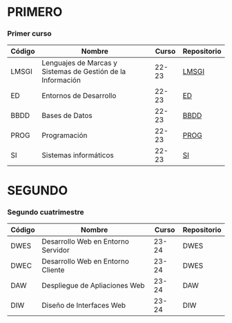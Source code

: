 # PRIMERO
### Primer curso

 Código | Nombre | Curso | Repositorio |
 -- | - | - | - |
 LMSGI | Lenguajes de Marcas y Sistemas de Gestión de la Información | 22-23 | [LMSGI](https://github.com/CarlosAtencia/LMSGI) 
 ED | Entornos de Desarrollo | 22-23 | [ED](https://github.com/CarlosAtencia/ED)
 BBDD | Bases de Datos | 22-23 | [BBDD](https://github.com/CarlosAtencia/BBDD)
 PROG | Programación | 22-23 | [PROG](https://github.com/CarlosAtencia/PROG) 
 SI | Sistemas informáticos | 22-23 | [SI](https://github.com/CarlosAtencia/SI)

# SEGUNDO
### Segundo cuatrimestre

 Código | Nombre | Curso | Repositorio |
 -- | - | - | - |
 DWES | Desarrollo Web en Entorno Servidor | 23-24 | DWES
 DWEC | Desarrollo Web en Entorno Cliente | 23-24 | DWES
 DAW | Despliegue de Apliaciones Web | 23-24 | DAW
 DIW | Diseño de Interfaces Web | 23-24 | DIW 
